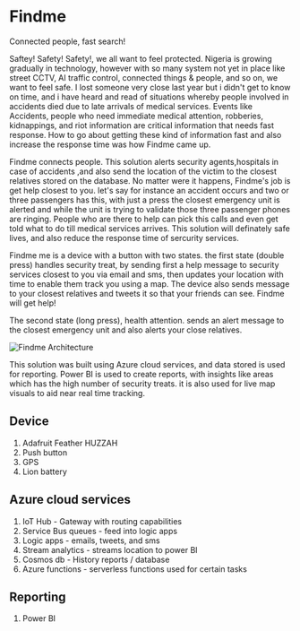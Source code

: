 # Findme
Connected people, fast search!


Saftey! Safety! Safety!, we all want to feel protected. Nigeria is growing gradually in technology, however with so many system not yet in place like street CCTV, AI traffic control, connected things & people, and  so on, we want to feel safe.
I lost someone very close last year but i didn't get to know on time, and i have heard and read of situations whereby people involved in accidents died due to late arrivals of medical services. Events like Accidents, people who need immediate medical attention, robberies, kidnappings, and riot information are critical information that needs fast response. How to go about getting these kind of information fast and also increase the response time was how Findme came up.

Findme connects people. This solution alerts security agents,hospitals in case of accidents ,and also send the location of the victim to the closest relatives stored on the database. No matter were it happens, Findme's job is get help closest to you. let's say for instance an accident occurs and two or three passengers has this, with just a press the closest emergency unit is alerted and while the unit is trying to validate those three passenger phones are ringing. People who are there to help can pick this calls and even get told what to do till medical services arrives. This solution will definately safe lives, and also reduce the response time of sercurity services.

Findme me is a device with a button with two states. the first state (double press) handles security treat, by sending first a help message to security services closest to you via email and sms, then updates your location with time to enable them track you using a map. The device also sends message to your closest relatives and tweets it so that your friends can see. Findme will get help!

The second state (long press), health attention. sends an alert message to the closest emergency unit and also alerts your close relatives.

![Findme Architecture](C:\Users\Clement\Desktop\findme.PNG)

This solution was built using Azure cloud services, and data stored is used for reporting. Power BI is used to create reports, with insights like areas which has the high number of security treats. it is also used for live map visuals to aid near real time tracking.

## Device
1. Adafruit Feather HUZZAH
2. Push button
3. GPS
4. Lion battery

## Azure cloud services 
1. IoT Hub - Gateway with routing capabilities
2. Service Bus queues - feed into logic apps
3. Logic apps - emails, tweets, and sms
4. Stream analytics - streams location to power BI
5. Cosmos db - History reports / database
6. Azure functions - serverless functions used for certain tasks

## Reporting
1. Power BI
